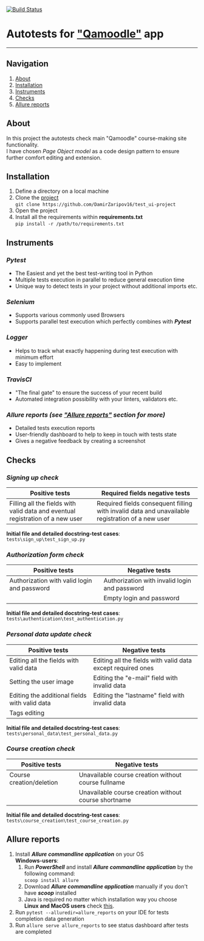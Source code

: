 [![Build Status](https://app.travis-ci.com/DamirZaripov16/test_ui-project.svg?branch=master)](https://app.travis-ci.com/DamirZaripov16/test_ui-project)
# Autotests for ["Qamoodle"](https://qacoursemoodle.innopolis.university) app
***
## Navigation

1. [About](#about)<br>
2. [Installation](#installation)<br>
3. [Instruments](#instruments)<br>
4. [Checks](#checks)<br>
5. [Allure reports](#allure-reports)
## About
In this project the autotests check main "Qamoodle" course-making site functionality.<br>
I have chosen _Page Object model_ as a code design pattern to ensure further comfort editing and extension.
## Installation
1. Define a directory on a local machine
2. Clone the [project](https://github.com/DamirZaripov16/test_ui-project) <br>
   ```git clone https://github.com/DamirZaripov16/test_ui-project```
3. Open the project
4. Install all the requirements within **requirements.txt** <br>
   ```pip install -r /path/to/requirements.txt```
## Instruments
### _**Pytest**_
* The Easiest and yet the best test-writing tool in Python
* Multiple tests execution in parallel to reduce general execution time
* Unique way to detect tests in your project without additional imports etc.<br>
### _**Selenium**_
* Supports various commonly used Browsers
* Supports parallel test execution which perfectly combines with _**Pytest**_
### _**Logger**_
* Helps to track what exactly happening during test execution with minimum effort
* Easy to implement
### _**TravisCI**_
* "The final gate" to ensure the success of your recent build<br>
* Automated integration possibility with your linters, validators etc.<br>
### _**Allure reports (see ["Allure reports"](https://github.com/DamirZaripov16/test_ui-project#allure-reports) section for more)**_
* Detailed tests execution reports
* User-friendly dashboard to help to keep in touch with tests state<br>
* Gives a negative feedback by creating a screenshot<br>
## Checks
### **_Signing up check_**
|Positive tests |Required fields negative tests|
| --- | --- |
|Filling all the fields with valid data and eventual registration of a new user|Required fields consequent filling with invalid data and unavailable registration of a new user|

**Initial file and detailed docstring-test cases**: ```tests\sign_up\test_sign_up.py```
### **_Authorization form check_**
|Positive tests| Negative tests|
| --- | --- |
|Authorization with valid login and password|Authorization with invalid login and password|
| |Empty login and password |

**Initial file and detailed docstring-test cases**: ```tests\authentication\test_authentication.py```
### **_Personal data update check_**
|Positive tests|Negative tests|
| --- | --- |
|Editing all the fields with valid data|Editing all the fields with valid data except required ones|
|Setting the user image |Editing the "e-mail" field with invalid data|
|Editing the additional fields with valid data|Editing the "lastname" field with invalid data|
|Tags editing||

**Initial file and detailed docstring-test cases**: ```tests\personal_data\test_personal_data.py```
### _**Course creation check**_
|Positive tests|Negative tests|
| --- | --- |
|Course creation/deletion|Unavailable course creation without course fullname|
| | Unavailable course creation without course shortname|

**Initial file and detailed docstring-test cases**: ```tests\course_creation\test_course_creation.py```
##  Allure reports
1) Install _**Allure commandline application**_ on your OS<br>
**Windows-users**:
   1) Run _**PowerShell**_ and install _**Allure commandline application**_ by the following command:
   <br>```scoop install allure```<br>
   2) Download _**Allure commandline application**_ manually if you don't have **_scoop_** installed<br>
   3) Java is required no matter which installation way you choose<br>
**Linux and MacOS users** check [this](https://docs.qameta.io/allure/#_installing_a_commandline).
2) Run ```pytest --alluredir=allure_reports``` on your IDE for tests completion data generation
3) Run ```allure serve allure_reports``` to see status dashboard after tests are completed
